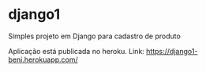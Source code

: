 # django1
Simples projeto em Django para cadastro de produto

Aplicação está publicada no heroku.
Link: https://django1-beni.herokuapp.com/
